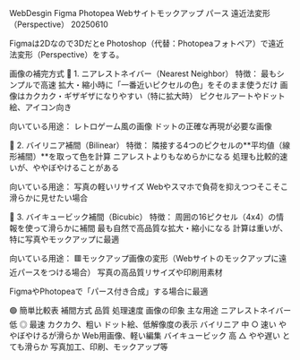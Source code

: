 WebDesgin Figma Photopea Webサイトモックアップ パース 遠近法変形（Perspective） 20250610

Figmaは2Dなので3Dだとe Photoshop（代替：Photopeaフォトペア）で遠近法変形（Perspective）をする。




画像の補完方式
🔸 1. ニアレストネイバー（Nearest Neighbor）
特徴：
最もシンプルで高速
拡大・縮小時に「一番近いピクセルの色」をそのまま使うだけ
画像はカクカク・ギザギザになりやすい（特に拡大時）
ピクセルアートやドット絵、アイコン向き

向いている用途：
レトロゲーム風の画像
ドットの正確な再現が必要な画像

🔸 2. バイリニア補間（Bilinear）
特徴：
隣接する4つのピクセルの**平均値（線形補間）**を取って色を計算
ニアレストよりもなめらかになる
処理も比較的速いが、ややぼやけることがある

向いている用途：
写真の軽いリサイズ
Webやスマホで負荷を抑えつつそこそこ滑らかに見せたい場合

🔸 3. バイキュービック補間（Bicubic）
特徴：
周囲の16ピクセル（4x4）の情報を使って滑らかに補間
最も自然で高品質な拡大・縮小になる
計算は重いが、特に写真やモックアップに最適

向いている用途：
🟥モックアップ画像の変形（Webサイトのモックアップに遠近パースをつける場合）
写真の高品質リサイズや印刷用素材

FigmaやPhotopeaで「パース付き合成」する場合に最適

🟢 簡単比較表
補間方式	        品質	処理速度	    画像の印象	            主な用途
ニアレストネイバー	 低	     ◎ 最速	        カクカク、粗い	        ドット絵、低解像度の表示
バイリニア	        中	     ○ 速い	        ややぼやけるが滑らか	Web用画像、軽い編集
バイキュービック	 高	     △ やや遅い	    とても滑らか	        写真加工、印刷、モックアップ等

